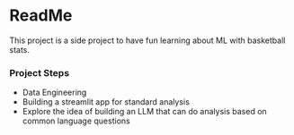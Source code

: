 # ReadMe

This project is a side project to have fun learning about ML with basketball stats. 

### Project Steps
- Data Engineering 
- Building a streamlit app for standard analysis
- Explore the idea of building an LLM that can do analysis based on common language questions

